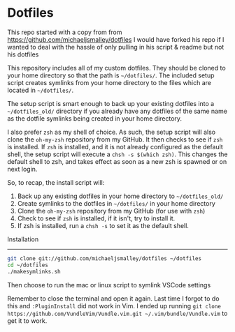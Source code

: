 # Dotfiles

This repo started with a copy from from
https://github.com/michaeljsmalley/dotfiles I would have forked his repo if I
wanted to deal with the hassle of only pulling in his script & readme but not
his dotfiles

This repository includes all of my custom dotfiles. They should be cloned to
your home directory so that the path is `~/dotfiles/`. The included setup script
creates symlinks from your home directory to the files which are located in
`~/dotfiles/`.

The setup script is smart enough to back up your existing dotfiles into a
`~/dotfiles_old/` directory if you already have any dotfiles of the same name as
the dotfile symlinks being created in your home directory.

I also prefer `zsh` as my shell of choice. As such, the setup script will also
clone the `oh-my-zsh` repository from my GitHub. It then checks to see if `zsh`
is installed. If `zsh` is installed, and it is not already configured as the
default shell, the setup script will execute a `chsh -s $(which zsh)`. This
changes the default shell to zsh, and takes effect as soon as a new zsh is
spawned or on next login.

So, to recap, the install script will:

1. Back up any existing dotfiles in your home directory to `~/dotfiles_old/`
2. Create symlinks to the dotfiles in `~/dotfiles/` in your home directory
3. Clone the `oh-my-zsh` repository from my GitHub (for use with `zsh`)
4. Check to see if `zsh` is installed, if it isn't, try to install it.
5. If zsh is installed, run a `chsh -s` to set it as the default shell.

Installation

---

```bash
git clone git://github.com/michaeljsmalley/dotfiles ~/dotfiles
cd ~/dotfiles
./makesymlinks.sh
```

Then choose to run the mac or linux script to symlink VSCode settings

Remember to close the terminal and open it again. Last time I forgot to do this
and `:PluginInstall` did not work in Vim. I ended up running
`git clone https://github.com/VundleVim/Vundle.vim.git ~/.vim/bundle/Vundle.vim`
to get it to work.
